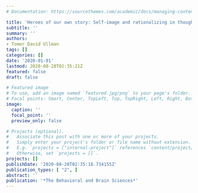 ```yaml
---
# Documentation: https://sourcethemes.com/academic/docs/managing-content/

title: 'Heroes of our own story: Self-image and rationalizing in thought experiments.'
subtitle: ''
summary: ''
authors:
- Tomer David Ullman
tags: []
categories: []
date: '2020-01-01'
lastmod: 2020-08-28T02:35:21Z
featured: false
draft: false

# Featured image
# To use, add an image named `featured.jpg/png` to your page's folder.
# Focal points: Smart, Center, TopLeft, Top, TopRight, Left, Right, BottomLeft, Bottom, BottomRight.
image:
  caption: ''
  focal_point: ''
  preview_only: false

# Projects (optional).
#   Associate this post with one or more of your projects.
#   Simply enter your project's folder or file name without extension.
#   E.g. `projects = ["internal-project"]` references `content/project/deep-learning/index.md`.
#   Otherwise, set `projects = []`.
projects: []
publishDate: '2020-08-28T02:35:18.734155Z'
publication_types: [ "2", ]
abstract: ''
publication: '*The Behavioral and Brain Sciences*'
---
```

